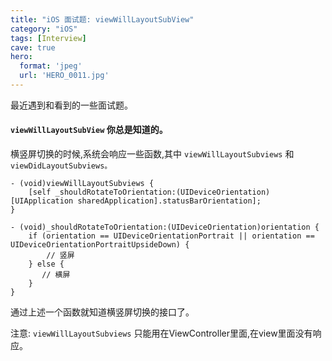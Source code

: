 ```yaml
---
title: "iOS 面试题: viewWillLayoutSubView"
category: "iOS"
tags: [Interview]
cave: true
hero:
  format: 'jpeg'
  url: 'HERO_0011.jpg'
---
```

最近遇到和看到的一些面试题。

#### `viewWillLayoutSubView` 你总是知道的。

横竖屏切换的时候,系统会响应一些函数,其中 `viewWillLayoutSubviews` 和 `viewDidLayoutSubviews。`

```objc
- (void)viewWillLayoutSubviews {
    [self _shouldRotateToOrientation:(UIDeviceOrientation)[UIApplication sharedApplication].statusBarOrientation];
}

- (void)_shouldRotateToOrientation:(UIDeviceOrientation)orientation {
    if (orientation == UIDeviceOrientationPortrait || orientation == UIDeviceOrientationPortraitUpsideDown) {
        // 竖屏
    } else {
       // 横屏
    }
}
```

通过上述一个函数就知道横竖屏切换的接口了。

注意: `viewWillLayoutSubviews` 只能用在ViewController里面,在view里面没有响应。
